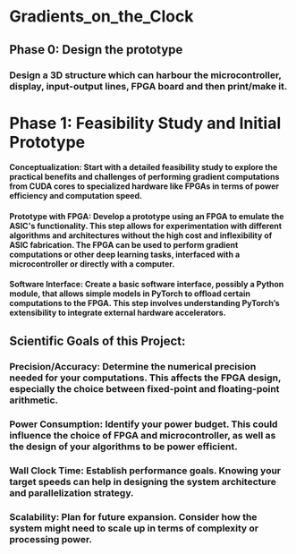 # Gradients_on_the_Clock


## Phase 0: Design the prototype
### Design a 3D structure which can harbour the microcontroller, display, input-output lines, FPGA board and then print/make it.

# Phase 1: Feasibility Study and Initial Prototype

#### Conceptualization: Start with a detailed feasibility study to explore the practical benefits and challenges of performing gradient computations from CUDA cores to specialized hardware like FPGAs in terms of power efficiency and computation speed.

#### Prototype with FPGA: Develop a prototype using an FPGA to emulate the ASIC's functionality. This step allows for experimentation with different algorithms and architectures without the high cost and inflexibility of ASIC fabrication. The FPGA can be used to perform gradient computations or other deep learning tasks, interfaced with a microcontroller or directly with a computer.

#### Software Interface: Create a basic software interface, possibly a Python module, that allows simple models in PyTorch to offload certain computations to the FPGA. This step involves understanding PyTorch’s extensibility to integrate external hardware accelerators.

## Scientific Goals of this Project:

### Precision/Accuracy: Determine the numerical precision needed for your computations. This affects the FPGA design, especially the choice between fixed-point and floating-point arithmetic.
### Power Consumption: Identify your power budget. This could influence the choice of FPGA and microcontroller, as well as the design of your algorithms to be power efficient.
### Wall Clock Time: Establish performance goals. Knowing your target speeds can help in designing the system architecture and parallelization strategy.
### Scalability: Plan for future expansion. Consider how the system might need to scale up in terms of complexity or processing power.
